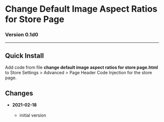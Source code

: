 # Change Default Image Aspect Ratios for Store Page

### Version 0.1d0

---

## Quick Install

Add code from file **change default image aspect ratios for store page.html** to
Store Settings > Advanced > Page Header Code Injection for the store page.

## Changes

<!-- * **2021-07-01**
<br><br>
  * added code to change read more link
  * use twcsl
  * bumped version to 0.1d2
  <br><br -->
* **2021-02-18**
<br><br>
  * initial version
